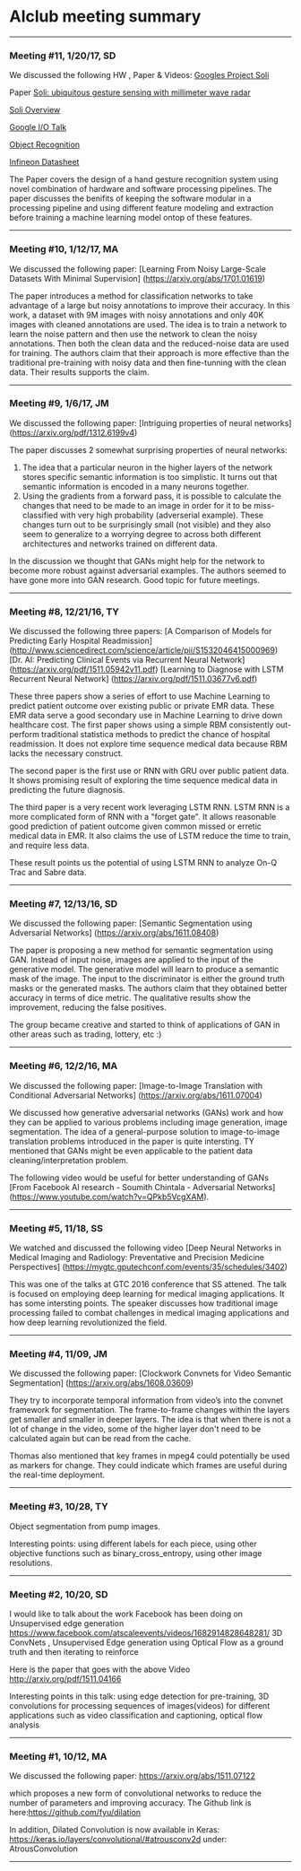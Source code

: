 
# AIclub meeting summary

-----

### Meeting #11, 1/20/17, SD

We discussed the following HW , Paper & Videos:
[Googles Project Soli](https://atap.google.com/soli/)

Paper [Soli: ubiquitous gesture sensing with millimeter wave radar](http://dl.acm.org/citation.cfm?id=2925953)

[Soli Overview](https://www.youtube.com/watch?v=0QNiZfSsPc0)

[Google I/O Talk](https://www.youtube.com/watch?v=czJfcgvQcNA)

[Object Recognition](http://www.digitaltrends.com/computing/radarcat-machine-learning-radar-sensor-google-soli/)

[Infineon Datasheet](http://www.infineon.com/dgdl/FAQ+Document+Infineon+Google+Soli.pdf?fileId=5546d46156e151000156e4c0f0b50001)

The Paper covers the design of a hand gesture recognition system using novel combination of hardware and software processing pipelines. The paper discusses the benifits of keeping the software modular in a processing pipeline and using different feature modeling and extraction before training a machine learning model ontop of these features. 



-----

### Meeting #10, 1/12/17, MA

We discussed the following paper:
[Learning From Noisy Large-Scale Datasets With Minimal Supervision] (https://arxiv.org/abs/1701.01619)

The paper introduces a method for classification networks to take advantage of a large but noisy annotations to improve their accuracy.
In this work, a dataset with 9M images with noisy annotations and only 40K images with cleaned annotations are used. The idea is to train a network to learn the noise pattern and then use the network to clean the noisy annotations. Then both the clean data and the reduced-noise data are used for training. The authors claim that their approach is more effective than the traditional pre-training with noisy data and then fine-tunning with the clean data. Their results supports the claim. 


---------------

### Meeting #9, 1/6/17, JM

We discussed the following paper:
[Intriguing properties of neural networks] (https://arxiv.org/pdf/1312.6199v4)

The paper discusses 2 somewhat surprising properties of neural networks:
1. The idea that a particular neuron in the higher layers of the network stores specific semantic information is too simplistic. It turns out that semantic information is encoded in a many neurons together.
2. Using the gradients from a forward pass, it is possible to calculate the changes that need to be made to an image in order for it to be miss-classified with very high probability (adverserial example). These changes turn out to be surprisingly small (not visible) and they also seem to generalize to a worrying degree to across both different architectures and networks trained on different data. 

In the discussion we thought that GANs might help for the network to become more robust against adversarial examples. The authors seemed to have gone more into GAN research. Good topic for future meetings.

 --------------
 
### Meeting #8, 12/21/16, TY

We discussed the following three papers:
[A Comparison of Models for Predicting Early Hospital Readmission] (http://www.sciencedirect.com/science/article/pii/S1532046415000969)
[Dr. AI: Predicting Clinical Events via Recurrent Neural Network] (https://arxiv.org/pdf/1511.05942v11.pdf)
[Learning to Diagnose with LSTM Recurrent Neural Network] (https://arxiv.org/pdf/1511.03677v6.pdf) 

These three papers show a series of effort to use Machine Learning to predict patient outcome over existing public or private EMR data. These EMR data serve a good secondary use in Machine Learning to drive down healthcare cost. The first paper shows using a simple RBM consistently out-perform traditional statistica methods to predict the chance of hospital readmission. It does not explore time sequence medical data because RBM lacks the necessary construct.

The second paper is the first use or RNN with GRU over public patient data. It shows promising result of exploring the time sequence medical data in predicting the future diagnosis.

The third paper is a very recent work leveraging LSTM RNN. LSTM RNN is a more complicated form of RNN with a "forget gate". It allows reasonable good prediction of patient outcome given common missed or erretic medical data in EMR. It also claims the use of LSTM reduce the time to train, and require less data.

These result points us the potential of using LSTM RNN to analyze On-Q Trac and Sabre data.

----------

### Meeting #7, 12/13/16, SD

We discussed the following paper: 
[Semantic Segmentation using Adversarial Networks] (https://arxiv.org/abs/1611.08408)

The paper is proposing a new method for semantic segmentation using GAN. Instead of input noise, images are applied to the input of the generative model. The generative model will learn to produce a semantic mask of the image. The input to the discriminator is either the ground truth masks or the generated masks. The authors claim that they obtained better accuracy in terms of dice metric. The qualitative results show the improvement, reducing the false positives.

The group became creative and started to think of applications of GAN in other areas such as trading, lottery, etc :)

-----

### Meeting #6, 12/2/16, MA

We discussed the following paper: 
[Image-to-Image Translation with Conditional Adversarial Networks] (https://arxiv.org/abs/1611.07004)

We discussed how generative adversarial networks (GANs) work and how they can be applied to various problems including image generation, image segmentation. The idea of a general-purpose solution to image-to-image translation problems introduced in the paper is quite intersting.
TY mentioned that GANs might be even applicable to the patient data cleaning/interpretation problem.

The following video would be useful for better understanding of GANs [From Facebook AI research - Soumith Chintala - Adversarial Networks] (https://www.youtube.com/watch?v=QPkb5VcgXAM).


-------------

### Meeting #5, 11/18, SS

We watched and discussed the following video
[Deep Neural Networks in Medical Imaging and Radiology: Preventative and Precision Medicine Perspectives] (https://mygtc.gputechconf.com/events/35/schedules/3402)

This was one of the talks at GTC 2016 conference that SS attened. The talk is focused on employing deep learning for medical imaging applications. It has some intersting points. The speaker discusses how traditional image processing failed to combat challenges in medical imaging applications and how deep learning revolutionized the field. 

------

### Meeting #4, 11/09, JM

We discussed the following paper: [Clockwork Convnets for Video Semantic Segmentation] (https://arxiv.org/abs/1608.03609)

They try to incorporate temporal information from video’s into the convnet framework for segmentation. The frame-to-frame changes within the layers get smaller and smaller in deeper layers. The idea is that when there is not a lot of change in the video, some of the higher layer don't need to be calculated again but can be read from the cache.

Thomas also mentioned that key frames in mpeg4 could potentially be used as markers for change. They could indicate which frames are useful during the real-time deployment.

----------
### Meeting #3, 10/28, TY

Object segmentation from pump images. 

Interesting points: using different labels for each piece, using other objective functions such as binary_cross_entropy, using other image resolutions.


-----
### Meeting #2, 10/20, SD

I would like to talk about the work Facebook has been doing on Unsupervised edge generation
https://www.facebook.com/atscaleevents/videos/1682914828648281/
3D ConvNets , Unsupervised Edge generation using Optical Flow as a ground truth and then iterating to reinforce
 
Here is the paper that goes with the above Video
http://arxiv.org/pdf/1511.04166

Interesting points in this talk: using edge detection for pre-training, 3D convolutions for processing sequences of images(videos) for  different applications such as video classification and captioning, optical flow analysis

----------

###  Meeting #1, 10/12, MA

We discussed the following paper:
https://arxiv.org/abs/1511.07122

which proposes a new form of convolutional networks to reduce the number of parameters and improving accuracy.
The Github link is here:https://github.com/fyu/dilation

In addition, Dilated Convolution is now available in Keras: https://keras.io/layers/convolutional/#atrousconv2d
under: AtrousConvolution

--------------------------------



